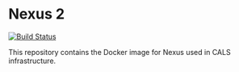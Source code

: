 # Nexus 2

[![Build Status](https://jenkins.capra.tv/buildStatus/icon?job=infra-nexus/master)](https://jenkins.capra.tv/job/infra-nexus/job/master/)

This repository contains the Docker image for Nexus used in CALS infrastructure.
